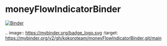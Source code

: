 # moneyFlowIndicatorBinder

[![Binder](https://mybinder.org/badge_logo.svg)](https://mybinder.org/v2/gh/kokoroteam/moneyFlowIndicatorBinder.git/main?urlpath=%2Fapps%2FcmfBuySellIndicatorBinder.ipynb)

.. image:: https://mybinder.org/badge_logo.svg :target: https://mybinder.org/v2/gh/kokoroteam/moneyFlowIndicatorBinder.git/main

